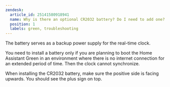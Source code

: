 ```yaml
---
zendesk:
  article_id: 25141580918941
  name: Why is there an optional CR2032 battery? Do I need to add one?
  position: 1
  labels: green, troubleshooting
---
```


The battery serves as a backup power supply for the real-time clock.

You need to install a battery only if you are planning to boot the Home Assistant Green in an environment where there is no internet connection for an extended period of time. Then the clock cannot synchronize.

When installing the CR2032 battery, make sure the positive side is facing upwards. You should see the plus sign on top.
